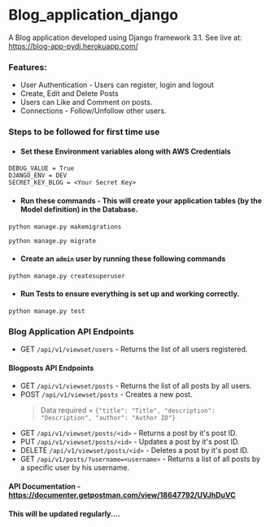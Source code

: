 # Blog_application_django
A Blog application developed using Django framework 3.1. See live at: https://blog-app-pydj.herokuapp.com/

### Features:
- User Authentication - Users can register, login and logout
- Create, Edit and Delete Posts
- Users can Like and Comment on posts.
- Connections - Follow/Unfollow other users.

### Steps to be followed for first time use
- #### Set these Environment variables along with AWS Credentials

```
DEBUG_VALUE = True
DJANGO_ENV = DEV
SECRET_KEY_BLOG = <Your Secret Key>
```
- #### Run these commands - This will create your application tables (by the Model definition) in the Database.
```
python manage.py makemigrations

python manage.py migrate
```
- #### Create an ```admin``` user by running these following commands
```
python manage.py createsuperuser
```
- #### Run Tests to ensure everything is set up and working correctly.
```
python manage.py test
```

### Blog Application API Endpoints

- GET ```/api/v1/viewset/users``` - Returns the list of all users registered.

#### Blogposts API Endpoints
- GET ```/api/v1/viewset/posts``` - Returns the list of all posts by all users.
- POST ```/api/v1/viewset/posts``` - Creates a new post. 
    > Data required = ```{"title": "Title", "description": "Description", "author": "Author ID"}```
- GET ```/api/v1/viewset/posts/<id>``` - Returns a post by it's post ID.
- PUT ```/api/v1/viewset/posts/<id>``` - Updates a post by it's post ID.
- DELETE ```/api/v1/viewset/posts/<id>``` - Deletes a post by it's post ID.
- GET ```/api/v1/posts/?username=<username>``` - Returns a list of all posts by a specific user by his username.


#### API Documentation - https://documenter.getpostman.com/view/18647792/UVJhDuVC

#### This will be updated regularly....
